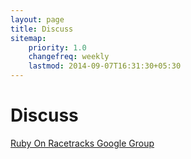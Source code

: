 ```yaml
---
layout: page
title: Discuss
sitemap:
    priority: 1.0
    changefreq: weekly
    lastmod: 2014-09-07T16:31:30+05:30
---
```

# Discuss

[Ruby On Racetracks Google Group](https://groups.google.com/forum/#!forum/ruby_on_racetracks)
